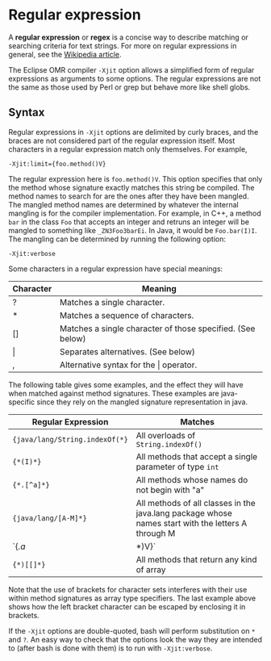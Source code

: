 <!--
Copyright (c) 2016, 2017 IBM Corp. and others

This program and the accompanying materials are made available under
the terms of the Eclipse Public License 2.0 which accompanies this
distribution and is available at https://www.eclipse.org/legal/epl-2.0/
or the Apache License, Version 2.0 which accompanies this distribution and
is available at https://www.apache.org/licenses/LICENSE-2.0.

This Source Code may also be made available under the following
Secondary Licenses when the conditions for such availability set
forth in the Eclipse Public License, v. 2.0 are satisfied: GNU
General Public License, version 2 with the GNU Classpath 
Exception [1] and GNU General Public License, version 2 with the
OpenJDK Assembly Exception [2].

[1] https://www.gnu.org/software/classpath/license.html
[2] http://openjdk.java.net/legal/assembly-exception.html

SPDX-License-Identifier: EPL-2.0 OR Apache-2.0
-->

# Regular expression

A **regular expression** or **regex** is a concise way to describe matching or searching criteria for text strings. For more on regular expressions in general, see the [Wikipedia article](https://en.wikipedia.org/wiki/Regular_expression).

The Eclipse OMR compiler `-Xjit` option allows a simplified form of regular expressions as arguments to some options. The regular expressions are not the same as those used by Perl or grep but behave more like shell globs.

## Syntax

Regular expressions in `-Xjit` options are delimited by curly braces, and the braces are not considered part of the regular expression itself. Most characters in a regular expression match only themselves. For example,

```
-Xjit:limit={foo.method()V}
```

The regular expression here is `foo.method()V`. This option specifies that only the method whose signature exactly matches this string be compiled. The method names to search for are the ones after they have been mangled. The mangled method names are determined by whatever the internal mangling is for the compiler implementation. For example, in C++, a method `bar` in the class `Foo` that accepts an integer and retruns an integer will be mangled to something like `_ZN3Foo3barEi`. In Java, it would be `Foo.bar(I)I`. The mangling can be determined by running the following option:

```
-Xjit:verbose
```

Some characters in a regular expression have special meanings:

Character   |  Meaning
-----       |  -----
?           |  Matches a single character.
\*          |  Matches a sequence of characters.
\[\]        |  Matches a single character of those specified. (See below)
\|          |  Separates alternatives. (See below)
,           |  Alternative syntax for the \| operator.

The following table gives some examples, and the effect they will have when matched against method signatures. These examples are java-specific since they rely on the mangled signature representation in java.

Regular Expression               |  Matches
------------------               |  -------
`{java/lang/String.indexOf(*}`   |  All overloads of `String.indexOf()`
`{*(I)*}`                        |  All methods that accept a single parameter of type `int`
`{*.[^a]*}`                      |  All methods whose names do not begin with "a"
`{java/lang/[A-M]*}`             |  All methods of all classes in the java.lang package whose names start with the letters A through M
`{*.a*|*)V}`                     |  All methods that begin with "a" or return `void`
`{*)[[]*}`                       |  All methods that return any kind of array

Note that the use of brackets for character sets interferes with their use within method signatures as array type specifiers. The last example above shows how the left bracket character can be escaped by enclosing it in brackets.

If the `-Xjit` options are double-quoted, bash will perform substitution on `*` and `?`. An easy way to check that the options look the way they are intended to (after bash is done with them) is to run with `-Xjit:verbose`.
